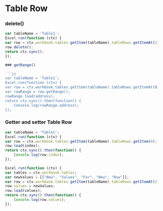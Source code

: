 # Table Row
### delete()  

```js
var tableName = 'Table1';
Excel.run(function (ctx) { 
var row = ctx.workbook.tables.getItem(tableName).tableRows.getItemAt(2);
row.delete();
return ctx.sync(); 
}); 

### getRange() 

```js
var tableName = 'Table1';
Excel.run(function (ctx) { 
var row = ctx.workbook.tables.getItem(tableName).tableRows.getItemAt(0);
var rowRange = row.getRange();
rowRange.load(address);
return ctx.sync().then(function() {
	Console.log(rowRange.address);
});
```

### Getter and setter Table Row 

```js
var tableName = 'Table1';
Excel.run(function (ctx) { 
var row = ctx.workbook.tables.getItem(tableName).tableRows.getItem(0);
row.load(index);
return ctx.sync().then(function() {
	Console.log(row.index);
});
```

```js
Excel.run(function (ctx) { 
var tables = ctx.workbook.tables;
var newValues = [["New", "Values", "For", "New", "Row"]];
var row = ctx.workbook.tables.getItem(tableName).tableRows.getItemAt(2);
row.values = newValues;
row.load(values);
return ctx.sync().then(function() {
	Console.log(row.values);
});
```